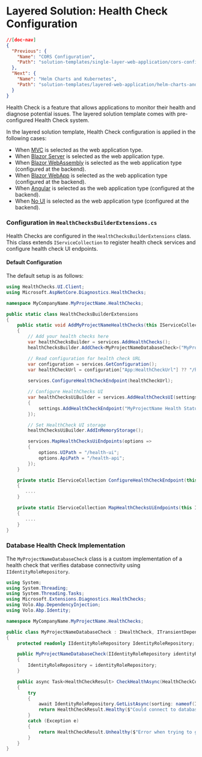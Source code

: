 # Layered Solution: Health Check Configuration

```json
//[doc-nav]
{
  "Previous": {
    "Name": "CORS Configuration",
    "Path": "solution-templates/single-layer-web-application/cors-configuration"
  },
  "Next": {
    "Name": "Helm Charts and Kubernetes",
    "Path": "solution-templates/layered-web-application/helm-charts-and-kubernetes"
  }
}
```

Health Check is a feature that allows applications to monitor their health and diagnose potential issues. The layered solution template comes with pre-configured Health Check system.

In the layered solution template, Health Check configuration is applied in the following cases:

- When [MVC](https://abp.io/docs/latest/solution-templates/single-layer-web-application/web-applications#mvc) is selected as the web application type.
- When [Blazor Server](https://abp.io/docs/latest/solution-templates/single-layer-web-application/web-applications#blazor-server) is selected as the web application type.
- When [Blazor WebAssembly](https://abp.io/docs/latest/solution-templates/single-layer-web-application/web-applications#blazor-webassembly) is selected as the web application type  (configured at the backend).
- When [Blazor WebApp](https://abp.io/docs/latest/solution-templates/single-layer-web-application/web-applications#blazor-webapp) is selected as the web application type  (configured at the backend).
- When [Angular](https://abp.io/docs/latest/solution-templates/single-layer-web-application/web-applications#angular) is selected as the web application type (configured at the backend).
- When [No UI](https://abp.io/docs/latest/solution-templates/single-layer-web-application/web-applications#no-ui) is selected as the web application type (configured at the backend).

### Configuration in `HealthChecksBuilderExtensions.cs`

Health Checks are configured in the `HealthChecksBuilderExtensions` class. This class extends `IServiceCollection` to register health check services and configure health check UI endpoints.

#### Default Configuration

The default setup is as follows:

```csharp
using HealthChecks.UI.Client;
using Microsoft.AspNetCore.Diagnostics.HealthChecks;

namespace MyCompanyName.MyProjectName.HealthChecks;

public static class HealthChecksBuilderExtensions
{
    public static void AddMyProjectNameHealthChecks(this IServiceCollection services)
    {
        // Add your health checks here
        var healthChecksBuilder = services.AddHealthChecks();
        healthChecksBuilder.AddCheck<MyProjectNameDatabaseCheck>("MyProjectName DbContext Check", tags: new string[] { "database" });

        // Read configuration for health check URL
        var configuration = services.GetConfiguration();
        var healthCheckUrl = configuration["App:HealthCheckUrl"] ?? "/health-status";
        
        services.ConfigureHealthCheckEndpoint(healthCheckUrl);

        // Configure HealthChecks UI
        var healthChecksUiBuilder = services.AddHealthChecksUI(settings =>
        {
            settings.AddHealthCheckEndpoint("MyProjectName Health Status", healthCheckUrl);
        });

        // Set HealthCheck UI storage
        healthChecksUiBuilder.AddInMemoryStorage();

        services.MapHealthChecksUiEndpoints(options =>
        {
            options.UIPath = "/health-ui";
            options.ApiPath = "/health-api";
        });
    }

    private static IServiceCollection ConfigureHealthCheckEndpoint(this IServiceCollection services, string path)
    {
       ....
    }

    private static IServiceCollection MapHealthChecksUiEndpoints(this IServiceCollection services, Action<global::HealthChecks.UI.Configuration.Options>? setupOption = null)
    {
       ....
    }
}
```

### Database Health Check Implementation

The `MyProjectNameDatabaseCheck` class is a custom implementation of a health check that verifies database connectivity using `IIdentityRoleRepository`.

```csharp
using System;
using System.Threading;
using System.Threading.Tasks;
using Microsoft.Extensions.Diagnostics.HealthChecks;
using Volo.Abp.DependencyInjection;
using Volo.Abp.Identity;

namespace MyCompanyName.MyProjectName.HealthChecks;

public class MyProjectNameDatabaseCheck : IHealthCheck, ITransientDependency
{
    protected readonly IIdentityRoleRepository IdentityRoleRepository;

    public MyProjectNameDatabaseCheck(IIdentityRoleRepository identityRoleRepository)
    {
        IdentityRoleRepository = identityRoleRepository;
    }

    public async Task<HealthCheckResult> CheckHealthAsync(HealthCheckContext context, CancellationToken cancellationToken = default)
    {
        try
        {
            await IdentityRoleRepository.GetListAsync(sorting: nameof(IdentityRole.Id), maxResultCount: 1, cancellationToken: cancellationToken);
            return HealthCheckResult.Healthy($"Could connect to database and get record.");
        }
        catch (Exception e)
        {
            return HealthCheckResult.Unhealthy($"Error when trying to get database record. ", e);
        }
    }
}
```


